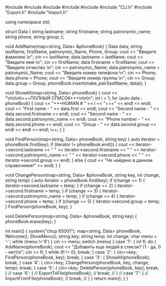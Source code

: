 #include <iostream>
#include <vector>
#include <algorithm>
#include <map>
#include <string>
#include "CLI.h"
#include "Export.h"
#include "Import.h"

using namespace std;

struct Data {
    string lastname;
    string firstname;
    string patronymic_name;
    string phone;
    string group;
};

void AddName(map<string, Data> &phoneBook) {
    Data data;
    string lastName, firstName, patronymic_Name, Phone, Group;
    cout << "Введите фамилию \n";
    cin >> lastName;
    data.lastname = lastName;
    cout << "Введите имя \n";
    cin >> firstName;
    data.firstname = firstName;
    cout << "Введите отчество \n";
    cin >> patronymic_Name;
    data.patronymic_name = patronymic_Name;
    cout << "Введите номер телефона \n";
    cin >> Phone;
    data.phone = Phone;
    cout << "Введите номер группы \n";
    cin >> Group;
    data.group = Group;
    phoneBook.insert(make_pair(lastName, data));
}

void ShowAll(map<string, Data> phoneBook) {
    cout << "\n\n\n\t+++ПОЛНЫЙ СПИСОК+++\n\n\n";
    int i = 1;
    for (auto data : phoneBook) {
        cout << "+++HUMAN # " << i << "+++" << endl << endl;
        cout << "First name - " << data.first << endl;
        cout << "Second name - " << data.second.firstname << endl;
        cout << "Second name - " << data.second.patronymic_name << endl;
        cout << "Phone number - " << data.second.phone << endl;
        cout << "Group - " << data.second.group << endl << endl << endl;
        i++;
    }
}

void FindPerson(map<string, Data> phoneBook, string key) {
    auto iterator = phoneBook.find(key);
    if (iterator != phoneBook.end()) {
        cout << iterator->second.lastname << " "
             << iterator->second.firstname << " "
             << iterator->second.patronymic_name << " "
             << iterator->second.phone << " "
             << iterator->second.group << endl;
    } else {
        cout << "Не найдено в данном справочнике!" << endl;
    }
}

void ChangePerson(map<string, Data> &phoneBook, string key, int change, string temp) {
    auto iterator = phoneBook.find(key);
    if (change == 1) {
        iterator->second.lastname = temp;
    }
    if (change == 2) {
        iterator->second.firstname = temp;
    }
    if (change == 3) {
        iterator->second.patronymic_name = temp;
    }
    if (change == 4) {
        iterator->second.phone = temp;
    }
    if (change == 5) {
        iterator->second.group = temp;
    }
    FindPerson(phoneBook, key);
}

void DeletePerson(map<string, Data> &phoneBook, string key) {
    phoneBook.erase(key);
}

int main() {
    system("chcp 65001");
    map<string, Data> phoneBook;
    Welcome();
    ShowMenu();
    string key;
    string temp;
    int change;
    char menu = '-';
    while (menu !='9') {
        cin >> menu;
        switch (menu) {
            case '1': {
                int fl;
                do {
                    AddName(phoneBook);
                    cout << "Добавить еще людей в список? (1 - да, 0 - нет)\n";
                    cin >> fl;
                } while (fl != 0);
                break;
            }
            case '2': {
                cin>>key;
                FindPerson(phoneBook, key);
                break;
            }
            case '3': {
                ShowAll(phoneBook);
                break;
            }
            case '4': {
                cin>>key;
                ChangePerson(phoneBook, key, change, temp);
                break;
            }
            case '5': {
                cin>>key;
                DeletePerson(phoneBook, key);
                break;
            }
                //    case '6': {
                //      ExportToFile(phoneBook);
                //      break;
                // }
                //     case '7': {
                //       ImportFromFile(phoneBook);
                //      break;
                // }
        }
        return main();
    }
}


